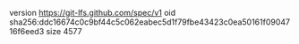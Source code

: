 version https://git-lfs.github.com/spec/v1
oid sha256:ddc16674c0c9bf44c5c062eabec5d1f79fbe43423c0ea50161f0904716f6eed3
size 4577
